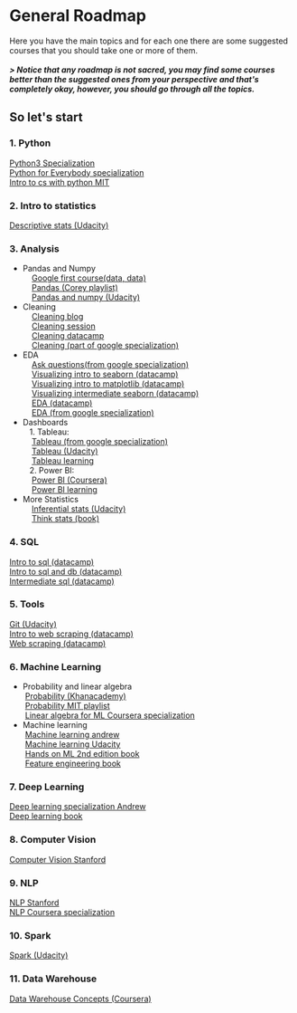 # General Roadmap
Here you have the main topics and for each one there are some suggested courses that you should take one or more of them. <br>
<br>
***> Notice that any roadmap is not sacred, you may find some courses better than the suggested ones from your perspective and that's completely okay, however, you should go through all the topics.***
<br>
## So let's start
### 1. Python
[Python3 Specialization](https://bit.ly/3vQRRoe) <br>
[Python for Everybody specialization](https://bit.ly/3w0VrvY) <br>
[Intro to cs with python MIT](https://bit.ly/3hV3rqj)  <br>

### 2. Intro to statistics
[Descriptive stats (Udacity)](https://bit.ly/3t0mZzD) <br>

### 3. Analysis
* Pandas and Numpy <br>
&nbsp;&nbsp;&nbsp;&nbsp;[Google first course(data, data)](https://bit.ly/3pR0480) <br>
&nbsp;&nbsp;&nbsp;&nbsp;[Pandas (Corey playlist)](https://bit.ly/3pXk8FX)  <br>
&nbsp;&nbsp;&nbsp;&nbsp;[Pandas and numpy (Udacity)](https://bit.ly/3HV5ULO)  <br>
* Cleaning <br>
&nbsp;&nbsp;&nbsp;&nbsp;[Cleaning blog](https://bit.ly/3vXqybR)   <br>
&nbsp;&nbsp;&nbsp;&nbsp;[Cleaning session](https://bit.ly/35Le3oY )  <br>
&nbsp;&nbsp;&nbsp;&nbsp;[Cleaning datacamp](https://bit.ly/3w2iQ0h )  <br>
&nbsp;&nbsp;&nbsp;&nbsp;[Cleaning (part of google specialization)](https://bit.ly/3vQTEts ) <br>
* EDA <br>
&nbsp;&nbsp;&nbsp;&nbsp;[Ask questions(from google specialization)](https://bit.ly/3CLwM01) <br> 
&nbsp;&nbsp;&nbsp;&nbsp;[Visualizing intro to seaborn (datacamp)](https://bit.ly/3KprvxE ) <br>
&nbsp;&nbsp;&nbsp;&nbsp;[Visualizing intro to matplotlib (datacamp)](https://bit.ly/3Cz9E4M ) <br>
&nbsp;&nbsp;&nbsp;&nbsp;[Visualizing intermediate seaborn (datacamp)](https://bit.ly/3pWPQmu) <br>
&nbsp;&nbsp;&nbsp;&nbsp;[EDA (datacamp)](https://bit.ly/3KChY6z ) <br>
&nbsp;&nbsp;&nbsp;&nbsp;[EDA (from google specialization)](https://bit.ly/3CzSrrW ) <br>
* Dashboards <br>
&nbsp;&nbsp; 1. Tableau: <br>
&nbsp;&nbsp;&nbsp;&nbsp;[Tableau (from google specialization)]( https://bit.ly/3pY9LBB) <br> 
&nbsp;&nbsp;&nbsp;&nbsp;[Tableau (Udacity)](https://bit.ly/3sZyJm9 ) <br>
&nbsp;&nbsp;&nbsp;&nbsp;[Tableau learning](https://tabsoft.co/3tOvtJk) <br>
&nbsp;&nbsp; 2. Power BI: <br>
&nbsp;&nbsp;&nbsp;&nbsp;[Power BI (Coursera)](https://www.coursera.org/projects/power-bi-desktop) <br>
&nbsp;&nbsp;&nbsp;&nbsp;[Power BI learning](https://powerbi.microsoft.com/en-us/learning/) <br> 
* More Statistics <br>
&nbsp;&nbsp;&nbsp;&nbsp;[Inferential stats (Udacity)](https://bit.ly/37a34FY) <br>
&nbsp;&nbsp;&nbsp;&nbsp;[Think stats (book)](https://bit.ly/3KA6nEO) <br>

### 4. SQL
[Intro to sql (datacamp)](https://bit.ly/3i1g7M0) <br>
[Intro to sql and db (datacamp)](https://bit.ly/36ak52f) <br> 
[Intermediate sql (datacamp)](https://bit.ly/3J09xBx ) <br>

### 5. Tools 
[Git (Udacity)](https://bit.ly/3I1h8yc) <br> 
[Intro to web scraping (datacamp)](https://bit.ly/3CuNyjE) <br> 
[Web scraping (datacamp)]( https://bit.ly/37kqrgi) <br>

### 6. Machine Learning
* Probability and linear algebra <br>
&nbsp;[Probability (Khanacademy)](https://bit.ly/379gylk) <br> 
&nbsp;[Probability MIT playlist]( https://bit.ly/3MFxaBC) <br> 
&nbsp;[Linear algebra for ML Coursera specialization]( https://bit.ly/3pToX32) <br> 
* Machine learning <br>
&nbsp;[Machine learning andrew](https://bit.ly/3u5zfhV) <br>
&nbsp;[Machine learning Udacity]( https://bit.ly/3J2j7Uu) <br>
&nbsp;[Hands on ML 2nd edition book](https://www.amazon.com/Hands-Machine-Learning-Scikit-Learn-TensorFlow/dp/1098125975) <br>
&nbsp;[Feature engineering book]( https://bit.ly/3vWNubo) <br>

### 7. Deep Learning
[Deep learning specialization Andrew](https://bit.ly/3I1c396) <br> 
[Deep learning book](https://www.manning.com/books/deep-learning-with-python-second-edition) <br>

### 8. Computer Vision
[Computer Vision Stanford](https://stanford.io/3HZaJDJ) <br>

### 9. NLP
[NLP Stanford](https://stanford.io/3pUcw76) <br>
[NLP Coursera specialization](https://bit.ly/3vXkU9M) <br> 

### 10. Spark
[Spark (Udacity)](https://bit.ly/3sYKFUZ ) <br>

### 11. Data Warehouse
[Data Warehouse Concepts (Coursera)](https://www.coursera.org/learn/dwdesign) <br>







